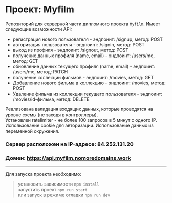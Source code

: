  # Проект: Myfilm

 Репозиторий для серверной части дипломного проекта `Myfilm`.
  Имеет следующие возможности API:
* регистрация нового пользователя - эндпоинт: /signup, метод: POST
* авторизация пользователя - эндпоинт: /signin, метод: POST
* выход из профиля - эндпоинт: /signout, метод: POST
* получение данных профиля (name, email) - эндпоинт: /users/me, метод: GET
* обновление данных текущего профиля (name, email) - эндпоинт: /users/me, метод: PATCH
* получение коллекции фильмов - эндпоинт: /movies, метод: GET
* Добавление нового фильма в коллекцию - эндпоинт: /movies, метод: POST
* Удаление фильма из коллекции текущего пользователя - эндпоинт: /movies/id-фильма, метод: DELETE

Реализована валидация входящих данных, которые проводятся на уровне схемы (не заходя в контроллеры).   
Установлен ratelimiter - не более 100 запросов в 5 минут с одного IP.   
Использование cookie для авторизации.
Использование данных из переменной окружения.

### Сервер расположен на IP-адресе: 84.252.131.20
### Домен: https://api.myfilm.nomoredomains.work
***
Для запуска проекта необходимо:

>установить зависимости `npm install`   
>запустить проект `npm run start`   
>или запуск в режиме отладки `npm run dev`

